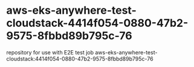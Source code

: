 # aws-eks-anywhere-test-cloudstack-4414f054-0880-47b2-9575-8fbbd89b795c-76
repository for use with E2E test job aws-eks-anywhere-test-cloudstack:4414f054-0880-47b2-9575-8fbbd89b795c-76
